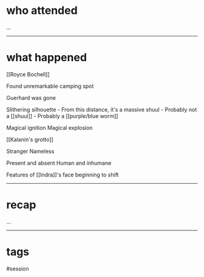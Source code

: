 # who attended

...

---
# what happened

[[Royce Bochell]]

Found unremarkable camping spot

Guerhard was gone

Slithering silhouette
	- From this distance, it's a massive shuul
	- Probably not a [[shuul]]
	- Probably a [[purple/blue worm]] 

Magical ignition
Magical explosion

[[Kalanin's grotto]]

Stranger
Nameless


Present and absent
Human and inhumane

Features of [[Indra]]'s face beginning to shift

---
# recap

...

---
# tags

#session
